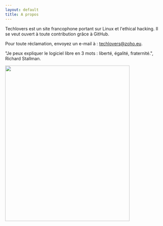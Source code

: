```yaml
---
layout: default
title: A propos
---
```


Techlovers est un site francophone portant sur Linux et l'ethical hacking. Il se veut ouvert à toute contribution grâce à GitHub. 

Pour toute réclamation, envoyez un e-mail à : <A HREF="mailto:techlovers@zoho.eu">techlovers@zoho.eu</A>.

"Je peux expliquer le logiciel libre en 3 mots : liberté, égalité, fraternité.", Richard Stallman.

<a href="https://fsf.org">
<img src="https://static.fsf.org/nosvn/windows/win_infographic_final.png" width="400" height="500"> 
</a>